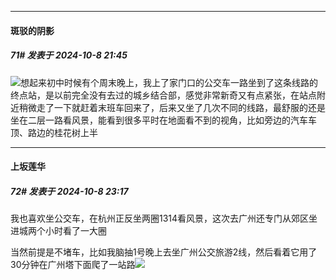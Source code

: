 ﻿
*****

####  斑驳的阴影  
##### 71#       发表于 2024-10-8 21:45

<img src="https://static.saraba1st.com/image/smiley/face2017/009.gif" referrerpolicy="no-referrer">想起来初中时候有个周末晚上，我上了家门口的公交车一路坐到了这条线路的终点站，是以前完全没有去过的城乡结合部，感觉非常新奇又有点紧张，在站点附近稍微走了一下就赶着末班车回来了，后来又坐了几次不同的线路，最舒服的还是坐在二层一路看风景，能看到很多平时在地面看不到的视角，比如旁边的汽车车顶、路边的桂花树上半


*****

####  上坂莲华  
##### 72#       发表于 2024-10-8 23:17

我也喜欢坐公交车，在杭州正反坐两圈1314看风景，这次去广州还专门从郊区坐进城两个小时看了一大圈

当然前提是不堵车，比如我脑抽1号晚上去坐广州公交旅游2线，然后看着它用了30分钟在广州塔下面爬了一站路<img src="https://static.saraba1st.com/image/smiley/face2017/067.png" referrerpolicy="no-referrer">

